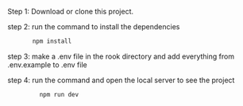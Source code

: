 Step 1: Download or clone this project.

step 2: run the command to install the dependencies

```bash
       npm install
```

step 3: make a .env file in the rook directory and add everything from .env.example to .env file

step 4: run the command and open the local server to see the project

```bash
         npm run dev
```
